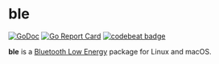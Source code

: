 # ble

[![GoDoc](https://godoc.org/github.com/hybridgroup/ble?status.svg)](https://godoc.org/github.com/hybridgroup/ble)
[![Go Report Card](https://goreportcard.com/badge/hybridgroup/ble)](https://goreportcard.com/report/hybridgroup/ble)
[![codebeat badge](https://codebeat.co/badges/ba9fae6e-77d2-4173-8587-36ac8756676b)](https://codebeat.co/projects/github-com-hybridgroup-ble-master)



**ble** is a [Bluetooth Low Energy](https://en.wikipedia.org/wiki/Bluetooth_Low_Energy) package for Linux and macOS.

